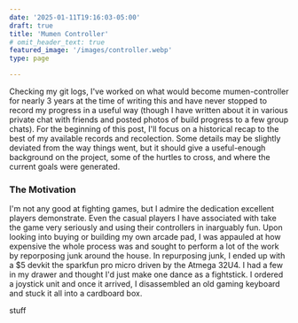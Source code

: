 ```yaml
---
date: '2025-01-11T19:16:03-05:00'
draft: true
title: 'Mumen Controller'
# omit_header_text: true
featured_image: '/images/controller.webp'
type: page

---
```


Checking my git logs, I've worked on what would become mumen-controller for nearly 3 years at the time of writing this and have never stopped to record my progress in a useful way (though I have written about it in various private chat with friends and posted photos of build progress to a few group chats). For the beginning of this post, I'll focus on a historical recap to the best of my available records and recolection. Some details may be slightly deviated from the way things went, but it should give a useful-enough background on the project, some of the hurtles to cross, and where the current goals were generated. 

### The Motivation
I'm not any good at fighting games, but I admire the dedication excellent players demonstrate. Even the casual players I have associated with take the game very seriously and using their controllers in inarguably fun. Upon looking into buying or building my own arcade pad, I was appauled at how expensive the whole process was and sought to perform a lot of the work by reporposing junk around the house. In repurposing junk, I ended up with a $5 devkit the sparkfun pro micro driven by the Atmega 32U4. I had a few in my drawer and thought I'd just make one dance as a fightstick. I ordered a joystick unit and once it arrived, I disassembled an old gaming keyboard and stuck it all into a cardboard box.

stuff